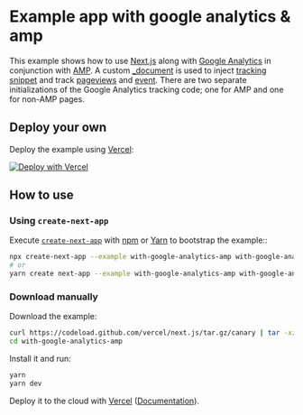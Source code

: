 # Example app with google analytics & amp

This example shows how to use [Next.js](https://github.com/vercel/next.js) along with [Google Analytics](https://developers.google.com/analytics/devguides/collection/gtagjs/) in conjunction with [AMP](https://nextjs.org/docs/advanced-features/amp-support/introduction). A custom [\_document](https://nextjs.org/docs/advanced-features/custom-document) is used to inject [tracking snippet](https://developers.google.com/analytics/devguides/collection/gtagjs/) and track [pageviews](https://developers.google.com/analytics/devguides/collection/gtagjs/pages) and [event](https://developers.google.com/analytics/devguides/collection/gtagjs/events). There are two separate initializations of the Google Analytics tracking code; one for AMP and one for non-AMP pages.

## Deploy your own

Deploy the example using [Vercel](https://vercel.com):

[![Deploy with Vercel](https://vercel.com/button)](https://vercel.com/import/project?template=https://github.com/vercel/next.js/tree/canary/examples/with-google-analytics-amp)

## How to use

### Using `create-next-app`

Execute [`create-next-app`](https://github.com/vercel/next.js/tree/canary/packages/create-next-app) with [npm](https://docs.npmjs.com/cli/init) or [Yarn](https://yarnpkg.com/lang/en/docs/cli/create/) to bootstrap the example::

```bash
npx create-next-app --example with-google-analytics-amp with-google-analytics-amp-app
# or
yarn create next-app --example with-google-analytics-amp with-google-analytics-amp-app
```

### Download manually

Download the example:

```bash
curl https://codeload.github.com/vercel/next.js/tar.gz/canary | tar -xz --strip=2 next.js-canary/examples/with-google-analytics-amp
cd with-google-analytics-amp
```

Install it and run:

```bash
yarn
yarn dev
```

Deploy it to the cloud with [Vercel](https://vercel.com/import?filter=next.js&utm_source=github&utm_medium=readme&utm_campaign=next-example) ([Documentation](https://nextjs.org/docs/deployment)).
